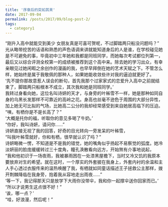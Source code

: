 ```yaml
---
title: '序章后的突如其来'
date: 2017-09-04
permalink: /posts/2017/09/blog-post-2/
tags:
  - category1
---
```


“刚升入高中就能交到美少 女朋友真是可喜可贺呢，不过脚踏两只船没问题吗？”  
光从略带挖苦的话语和熟悉的声色语调来讲就能知道身后的人是谁，在学校碰见她是不可避免的事，毕竟初中三年她和我都是同班同学，而她每次考试都位列第一，最后又以综合评测全校第一的成绩被推荐到这个高中来。除去她的学习出众，有幸亲眼见过她闲暇之余创作的漫画的我，也早早拜倒在她的艺术天赋之下。不管怎么样，她始终是属于我敬佩的那种人，如果她能收敛些许对我的逼迫就更好了。  
‘先不提你那故意惹人误会的断句，首先我那个过家家式的恋爱升入高中之前就结束了，脚踏两只船根本不成立，其次我和她是同班同学。’  
我转过身看向她，这位名叫诗妍的天才，与身旁的叶秭雪不一样，她是那种如同自身的乌黑长发那样不可靠近的高岭之花。身高也丝毫不逊色于周围的大部分异性，加上她无可比拟的气场，比她高二公分的我却经常感受到来自她居高临下的压迫。  
“咦，有栖你是不是长高了？”  
‘大概是托你的福，听取你的意见多喝了牛奶。’  
“你好，我叫诗妍，请问你……”  
诗妍直接无视了我的回答，好奇的目光转向一旁发呆的叶秭雪，  
“叫我叶秭雪就好，你和有栖，很早就认识了吗？”  
诗妍略微一愣，不知道是不是我的错觉，她的嘴角似乎扬起不易察觉的弧度。她冷淡妍丽的脸庞缓缓转过三十度角，瞳孔涣散看向远方，开始煞有介事地说起，  
“我和他初识于一场夜雨，我被暴雨困在一处漆黑屋檐下，当时又冷又饥的我原本要放弃对生的希望。就在这时，一个厚实的外套披在我身上，外套内衬的余温和主人手心透过衣服传来的温热唤醒了我，有栖就如同童话描述王子拯救公主那样，拨开荆棘降临在我身旁，抱着我从容地走出雨夜……”  
‘等一下，我记得那天只是放学下大雨你没带伞，我和你一起撑伞送你回家而已。’  
“所以才说男生这点很不好！”  
‘诶，哪一点？’  
“哇，好浪漫，然后呢！”
